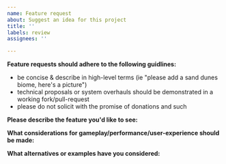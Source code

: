 ```yaml
---
name: Feature request
about: Suggest an idea for this project
title: ''
labels: review
assignees: ''

---
```


**Feature requests should adhere to the following guidlines:**
- be concise & describe in high-level terms (ie "please add a sand dunes biome, here's a picture")
- technical proposals or system overhauls should be demonstrated in a working fork/pull-request
- please do not solicit with the promise of donations and such

**Please describe the feature you'd like to see:**

**What considerations for gameplay/performance/user-experience should be made:**

**What alternatives or examples have you considered:**

